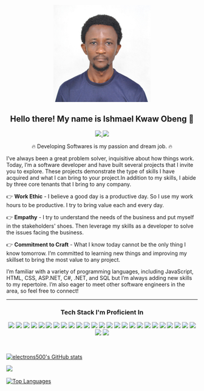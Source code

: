 <!-- shields.io badges are from the sites below -->
<!-- https://github.com/danmadeira/simple-icon-badges -->
<!-- Profile Generator by visiting  https://gprm.itsvg.in  -->

<p align="center">
    <img width="256" height="256" src="assets/ishOne.jpg" />
</p>

<h2 align="center">Hello there! My name is Ishmael Kwaw Obeng 👋</h2>
<p align="center">

</p>

<p align="center">

</p>

<p align="center">
    <a href="https://www.linkedin.com/in/ishmael-obeng">
        <img src="https://img.shields.io/badge/linkedin-%230077B5.svg?&style=for-the-badge&logo=linkedin&logoColor=white" height=25>
    </a> 
    <a href="mailto:electrons500@gmail.com">
        <img src="https://img.shields.io/badge/Gmail-D14836?style=for-the-badge&logo=gmail&logoColor=white" height=25>
    </a> 
</p>

<p align="center">
    🔥 Developing Softwares is my passion and dream job. 🔥

I’ve always been a great problem solver, inquisitive about how things work. Today, I’m a software developer and have built several projects that I invite you to explore. These projects demonstrate the type of skills I have acquired and what I can bring to your project.In addition to my skills, I abide by three core tenants that I bring to any company.

:point_right: **Work Ethic** - I believe a good day is a productive day. So I use my work hours to be productive. I try to bring value each and every day.

:point_right: **Empathy** - I try to understand the needs of the business and put myself in the stakeholders' shoes. Then leverage my skills as a developer to solve the issues facing the business. 

:point_right: **Commitment to Craft** - What I know today cannot be the only thing I know tomorrow. I’m committed to learning new things and improving my skillset to bring the most value to any project.

I’m familiar with a variety of programming languages, including JavaScript, HTML, CSS, ASP.NET, C#, .NET,  and SQL but I’m always adding new skills to my repertoire. I’m also eager to meet other software engineers in the area, so feel free to connect!
</p>
<p align="center">
   
</p>

<hr>
<h3 align="center">Tech Stack I'm Proficient In</h3>
<p align="center">
    <img src="https://img.shields.io/badge/.NET-5C2D91.svg?&style=for-the-badge&logo=C-Sharp&logoColor=%23fff"/>
    <img src="https://img.shields.io/badge/Blazor-512BD4.svg?&style=for-the-badge&logo=blazor&logoColor=white"/>
    <img src="https://img.shields.io/badge/C%23-239120?style=for-the-badge&logo=c-sharp&logoColor=white"/>
     <img src="https://img.shields.io/badge/html5-%23E34F26.svg?&style=for-the-badge&logo=html5&logoColor=white"/> 
    <img src="https://img.shields.io/badge/css3-%231572B6.svg?&style=for-the-badge&logo=css3&logoColor=white"/> 
    <img src="https://img.shields.io/badge/bootstrap-%237952B3.svg?&style=for-the-badge&logo=bootstrap&logoColor=white" />
    <img src="https://img.shields.io/badge/javascript-%23323330.svg?&style=for-the-badge&logo=javascript&logoColor=%23F7DF1E"/>
    <img src="https://img.shields.io/badge/jquery-%23eeeeee.svg?&style=for-the-badge&logo=jquery&logoColor=%23417e38"/>
    <img src="https://img.shields.io/badge/git-%23F05033.svg?&style=for-the-badge&logo=git&logoColor=white"/> 
    <img src="https://img.shields.io/badge/github-%23121011.svg?&style=for-the-badge&logo=github&logoColor=white"/>
    <img src="https://img.shields.io/badge/Docker-2496ED.svg?&style=for-the-badge&logo=docker&logoColor=white"/>
    <img src="https://img.shields.io/badge/Visual Studio-6C33AF.svg?&style=for-the-badge&logo=visual%20studio&logoColor=white"/>
    <img src="https://img.shields.io/badge/Microsoft%20SQL%20Server-232F3E?&style=for-the-badge&logo=Microsoft%20SQL%20Server&logoColor=white" />
    <img src="https://img.shields.io/badge/MYSQL-%23323330.svg?&style=for-the-badge&logo=mysql&logoColor=white"/>
    <img src="https://img.shields.io/badge/MariaDB-003545?style=for-the-badge&logo=mariadb&logoColor=white" />
    <img src="https://img.shields.io/badge/postgresql-%23336791.svg?&style=for-the-badge&logo=postgresql&logoColor=white" />
    <img src="https://img.shields.io/badge/postman-A81D33.svg?&style=for-the-badge&logo=postman&logoColor=white"/>
    <img src="https://img.shields.io/badge/swagger-%23eeeeee.svg?&style=for-the-badge&logo=swagger&logoColor=%23417e38"/>
    <img src="https://img.shields.io/badge/rabbitmq-%23FF6600.svg?&style=for-the-badge&logo=rabbitmq&logoColor=white" />
    <img src="https://img.shields.io/badge/apache%20kafka-%23231F20.svg?&style=for-the-badge&logo=apache%20kafka&logoColor=white" />
    <img src="https://img.shields.io/badge/elasticsearch-%23005571.svg?&style=for-the-badge&logo=elasticsearch&logoColor=white" />
    <img src="https://img.shields.io/badge/microsoft%20azure-%23eeeeee.svg?&style=for-the-badge&logo=microsoft%20azure&logoColor=%231FA3EC"/>
    <img src="https://img.shields.io/badge/azure%20devops-%23eeeeee.svg?&style=for-the-badge&logo=azure%20devops&logoColor=%231FA3EC"/>
    <img src="https://img.shields.io/badge/redis-%23DD0031.svg?style=for-the-badge&logo=redis&logoColor=white"/>
    <img src="https://img.shields.io/badge/grafana-F46800.svg?style=for-the-badge&logo=grafana&logoColor=white&color=%23F46800"/>
     <img src="https://img.shields.io/badge/prometheus-E6522C.svg?style=for-the-badge&logo=prometheus&logoColor=white&color=%23E6522C"/>
    <img src="https://img.shields.io/badge/Trello-%23026AA7.svg?style=for-the-badge&logo=Trello&logoColor=white"/>
   
</p>
<br/>
<p align="center">

   <a href="http://www.github.com/electrons500"><img src="https://github-readme-stats.vercel.app/api?username=electrons500&show_icons=true&hide=&count_private=true&title_color=0891b2&text_color=ffffff&icon_color=0891b2&bg_color=1c1917&hide_border=true&show_icons=true" alt="electrons500's GitHub stats" /></a>

<a href="http://www.github.com/electrons500"><img src="https://github-readme-streak-stats.herokuapp.com/?user=electrons500&stroke=ffffff&background=1c1917&ring=0891b2&fire=0891b2&currStreakNum=ffffff&currStreakLabel=0891b2&sideNums=ffffff&sideLabels=ffffff&dates=ffffff&hide_border=true" /></a>

<a href="https://github.com/electrons500" align="left"><img src="https://github-readme-stats.vercel.app/api/top-langs/?username=electrons500&langs_count=10&title_color=0891b2&text_color=ffffff&icon_color=0891b2&bg_color=1c1917&hide_border=true&locale=en&custom_title=Top%20%Languages" alt="Top Languages" /></a>
  
    
</p>
